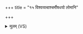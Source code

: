 +++
title = "१५ विश्वव्यचाश्चर्मौषधयो लोमानि"

+++
<details><summary>मूलम् (VS)</summary>

वि॒श्वव्य॑चा॒श्चर्मौष॑धयो॒ लोमा॑नि॒ नक्ष॑त्राणि रू॒पम् ॥
</details>